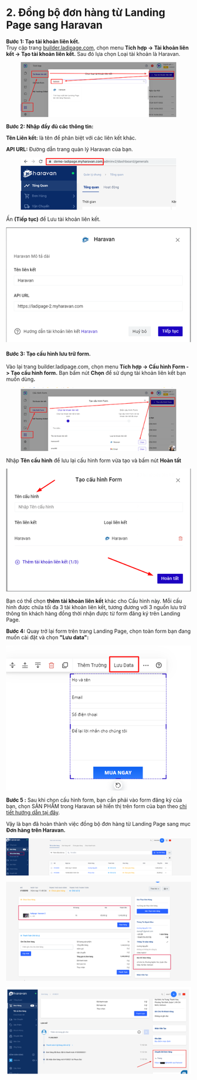 # 2. Đồng bộ đơn hàng từ Landing Page sang Haravan

**Bước 1: Tạo tài khoản liên kết.**\
Truy cập trang [builder.ladipage.com](http://builder.ladipage.com/), chọn menu **Tích hợp -> Tài khoản liên kết -> Tạo tài khoản liên kết.** Sau đó lựa chọn Loại tài khoản là Haravan.

<figure><img src="../../.gitbook/assets/Haravan (1).png" alt=""><figcaption></figcaption></figure>

**Bước 2:** **Nhập đầy đủ các thông tin:**

**Tên Liên kết:** là tên để phân biệt với các liên kết khác.&#x20;

**API URL:** Đường dẫn trang quản lý Haravan của bạn.

<figure><img src="../../.gitbook/assets/haravan2.png" alt=""><figcaption></figcaption></figure>

Ấn **(Tiếp tục)** để Lưu tài khoản liên kết.

![](<../../.gitbook/assets/image (278).png>)

#### Bước 3: **Tạo** cấu hình lưu trữ form.

Vào lại trang builder.ladipage.com, chọn menu **Tích hợp -> Cấu hình Form -> Tạo cấu hình form.** Bạn bấm nút **Chọn** để sử dụng tài khoản liên kết bạn muốn dùn&#x67;**.**

<figure><img src="../../.gitbook/assets/haravan3.png" alt=""><figcaption></figcaption></figure>

Nhập **Tên cấu hình** để lưu lại cấu hình form vừa tạo và bấm nút **Hoàn tất**&#x20;

![](<../../.gitbook/assets/image (403).png>)

Bạn có thể chọn **thêm tài khoản liên kết** khác cho Cấu hình này. Mỗi cấu hình được chứa tối đa 3 tài khoản liên kết, tương đương với 3 nguồn lưu trữ thông tin khách hàng đồng thời nhận được từ form đăng ký trên Landing Page.

**Bước 4:** Quay trở lại form trên trang Landing Page, chọn toàn form bạn đang muốn cài đặt và chọn **"Lưu data":**

![](<../../.gitbook/assets/image (759).png>)

**Bước 5 :** Sau khi chọn cấu hình form, bạn cần phải vào form đăng ký của bạn, chọn SẢN PHẨM trong Haravan sẽ hiển thị trên form của bạn theo [chi tiết hướng dẫn tại đây](https://help.ladipage.vn/dong-bo-don-hang-sang-cac-nen-tang-website-thuong-mai-dien-tu-va-phan-mem-quan-ly-ban-hang/tao-form-dang-ky-lien-ket-voi-cac-website-thuong-mai-dien-tu-phan-mem-quan-ly-ban-hang).

Vậy là bạn đã hoàn thành việc đồng bộ đơn hàng từ Landing Page sang  mục **Đơn hàng trên Haravan.**

![](<../../.gitbook/assets/image (758).png>)

![Thông tin đơn hàng chi tiết bên Haravan ](<../../.gitbook/assets/image (348).png>)

![Mục Chuyển đổi đơn hàng, là phần đường dẫn khách hàng đăng ký form](<../../.gitbook/assets/image (757).png>)
